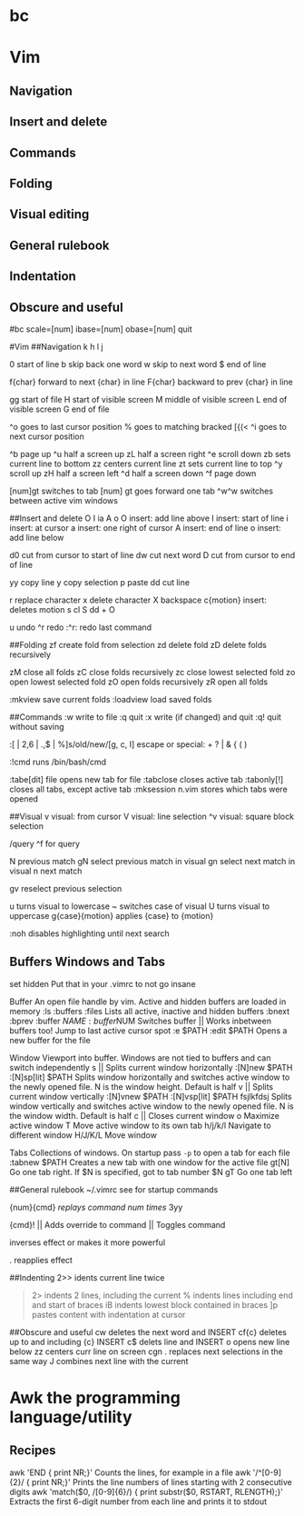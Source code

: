 # bc
# Vim
##    Navigation
##    Insert and delete
##    Commands
##	  Folding
##    Visual editing
##    General rulebook
##    Indentation
##    Obscure and useful


#bc
scale=[num]
ibase=[num]
obase=[num]
quit

#Vim
##Navigation
      k
    h   l
      j

0  start of line
b  skip back one word
w  skip to next word
$  end of line

f{char}  forward to next {char} in line
F{char}  backward to prev {char} in line

gg  start of file
H   start of visible screen
M   middle of visible screen
L   end of visible screen
G   end of file

^o  goes to last cursor position
%   goes to matching bracked [{(<
^i  goes to next cursor position

^b  page up
^u  half a screen up
zL  half a screen right
^e  scroll down
zb  sets current line to bottom
zz  centers current line
zt  sets current line to top
^y  scroll up
zH  half a screen left
^d  half a screen down
^f  page down

[num]gt  switches to tab [num]
gt  goes forward one tab
^w^w  switches between active vim windows

##Insert and delete
    O
    I    ia    A
    o
O  insert: add line above
I  insert: start of line
i  insert: at cursor
a  insert: one right of cursor
A  insert: end of line
o  insert: add line below

d0  cut from cursor to start of line
dw  cut next word
D   cut from cursor to end of line

yy  copy line
y   copy selection
p   paste
dd  cut line

r  replace character
x  delete character
X  backspace
c{motion}  insert: deletes motion
s  cl
S  dd + O

u     undo
^r    redo
:^r:  redo last command

##Folding
zf  create fold from selection
zd  delete fold
zD  delete folds recursively

zM  close all folds
zC  close folds recursively
zc  close lowest selected fold
zo  open lowest selected fold
zO  open folds recursively
zR  open all folds

:mkview    save current folds
:loadview  load saved folds

##Commands
:w   write to file
:q   quit
:x   write (if changed) and quit
:q!  quit without saving

:[ | 2,6 | .,$ | %]s/old/new/[g, c, I]
	escape or special: + ? | & { ( )

:!cmd  runs /bin/bash/cmd

:tabe[dit] file  opens new tab for file
:tabclose      closes active tab
:tabonly[!]    closes all tabs, except active tab
:mksession n.vim  stores which tabs were opened

##Visual
v   visual: from cursor
V   visual: line selection
^v  visual: square block selection

/query  ^f for query

N   previous match
gN  select previous match in visual
gn  select next match in visual
n   next match

gv  reselect previous selection

u  turns visual to lowercase
~  switches case of visual
U  turns visual to uppercase
g{case}{motion}  applies {case} to {motion}

:noh  disables highlighting until next search

## Buffers Windows and Tabs
set hidden
	Put that in your .vimrc to not go insane

Buffer
	An open file handle by vim. Active and
	hidden buffers are loaded in memory
:ls :buffers :files
	Lists all active, inactive and hidden buffers
:bnext :bprev :buffer $NAME :buffer$NUM
	Switches buffer
<C-O> || <C-I>
	Works inbetween buffers too! Jump to
	last active cursor spot
:e $PATH :edit $PATH
	Opens a new buffer for the file

Window
	Viewport into buffer. Windows are not
	tied to buffers and can switch independently
<C-W> s || <C-W> <C-S>
	Splits current window horizontally
:[N]new $PATH  :[N]sp[lit] $PATH
	Splits window horizontally and switches
	active window to the newly opened file.
	N is the window height. Default is half
<C-W> v || <C-W> <C-V>
	Splits current window vertically
:[N]vnew $PATH  :[N]vsp[lit] $PATH
	fsjlkfdsj
	Splits window vertically and switches
	active window to the newly opened file.
	N is the window width. Default is half
<C-W> c || <C-W> <C-C>
	Closes current window
<C-W> o
	Maximize active window
<C-W> T
	Move active window to its own tab
<C-W> h/j/k/l
	Navigate to different window
<C-W> H/J/K/L
	Move window

Tabs
	Collections of windows. On startup
	pass `-p` to open a tab for each file
:tabnew $PATH
	Creates a new tab with one window
	for the active file
gt[N]
	Go one tab right. If $N is specified,
	got to tab number $N
gT
	Go one tab left

##General rulebook
~/.vimrc  see for startup commands

{num}{cmd}  *replays command num times*
    3yy

{cmd}!
    || Adds override to command
    || Toggles command

<SHIFT>  inverses effect or makes it more powerful

.  reapplies effect

##Indenting
2>>   idents current line twice
>2>  indents 2 lines, including the current
>%   indents lines including end and start of braces
>iB  indents lowest block contained in braces
]p   pastes content with indentation at cursor

##Obscure and useful
cw  deletes the next word and INSERT
cf{c}  deletes up to and including {c} INSERT
c$  delets line and INSERT
o   opens new line below
zz  centers curr line on screen
cgn .  replaces next selections in the same way
J   combines next line with the current

# Awk the programming language/utility
## Recipes
awk 'END { print NR;}'
	Counts the lines, for example in a file
awk '/^[0-9]{2}/ { print NR;}'
	Prints the line numbers of lines starting
	with 2 consecutive digits
awk 'match($0, /[0-9]{6}/) { print substr($0, RSTART, RLENGTH);}'
	Extracts the first 6-digit number from
	each line and prints it to stdout
